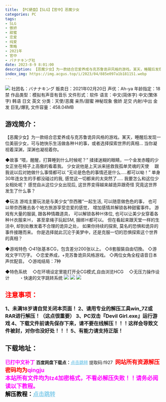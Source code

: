 ```yaml
---
title: 【PC硬盘】【SLG】【官中】恶魔少女
categories: PC
tags:
- SLG
- 傲娇
- 甜蜜
- 恋爱
- 纯爱
- 策略
- 2021年
- 官中
- バナナキング社
date: 2023-8-9 8:01:00
description: 【恶魔少女】为一款结合恋爱养成与克苏鲁诡异风格的游戏。某天，睡醒后发现一位美丽少女，可与她快乐生活做各种Ｈ的事，或者选择探索世界的真相…当你凝视着深渊，深渊也凝视着你。
index_img: https://img.acgus.top/i/2023/04/885e097a1b181151.webp
---
```

![](https://img.acgus.top/i/2023/04/885e097a1b181151.webp)
社团名：バナナキング 
贩卖日：2021年02月20日
声优：Ah-ya
年龄指定：18禁
作品类型：模拟有声音有音乐
文件形式：软件
语言：中文(简体字) 中文(繁体字) 韩语 日文 英文
分类：天使/恶魔 亲热/甜蜜 神秘现象 傲娇 足交 内射/中出 金发 巨乳/爆乳
文件容量：458.04MB

## 游戏简介：
【恶魔少女】为一款结合恋爱养成与克苏鲁诡异风格的游戏。某天，睡醒后发现一位美丽少女，可与她快乐生活做各种Ｈ的事，或者选择探索世界的真相…
当你凝视着深渊，深渊也凝视着你。

◆故事
“喂，醒醒，打算睡到什么时候呢？”
揉揉迷糊的眼睛，一个金发赤瞳的少女正坐在椅子上高傲的看着我。
少女说他是上天派来拯救我孤单灵魂的天使　
跟我说以后对她做什么事情都可以
“无论是色色的事情还是什么…..都可以呦！”
单身30年连女生的手都没碰过的我, 感觉这一切都来的太突然了…..
我要怎么和这位少女相处呢？
感觉自从这位少女出现后, 这世界变得越来越诡异跟奇怪
究竟这世界发生了什么事？

◆玩法
游戏主要玩法是与美少女”奈西雅”一起生活, 可以随意做色色的事，
也可以带奈西雅去各个地方旅游享受恋爱的感觉，
增加感情并解锁各种甜蜜事件。
游戏有大量的服装, 跟各种情趣道具，
可以解锁各种Ｈ体位, 也可以让美少女穿着各种Ｈ衣服来Ｈ，
甚至拿绳子玩起SM, 捆绑Ｈ都可以。
但在看起来跟天堂一样的生活中, 却到处散发着不合理的诡异之处，
如果你持续的探索, 莫名的恐惧和诡异的事件接踵而来。
你是选择就此沉沦于美梦中，还是克服一切的恐惧探索这个世界的真相？

◆游戏特色
◇41张基本CG，包含差分200张以上。
◇8套服裝自由切換。
◇游戏文字11万字。
◇恋爱养成，+克苏鲁诡异风格游戏。
◇两位女角全程语音日本声优配音。
◇游戏结局：7种

◆特色系统
　◇在环境设定里能打开全CG模式,自由浏览HCG
　◇无压力操作设计
　　・快速的文字跳转系统
![](https://img.acgus.top/i/2023/04/4b9c0c900c181214.webp)
![](https://img.acgus.top/i/2023/04/90154ee412181205.webp)
![](https://img.acgus.top/i/2023/04/5fee2373f0181159.webp)





## <font color=#FF0000 >注意事项：</font>
<font size=3><b>1、未满18岁请自觉关闭本页面！
2、请用专业的解压工具win_7Z或RAR进行解压！（这点很重要）
3、PC双击『Devil Girl.exe』运行游戏
4、下载文件前请先保存下来，请不要在线解压！！！这样会导致文件被封，对你也没好处！！！
5、有能力请支持正版！</b></font>

## 下载地址：
<font color=#FF00FF size=3><b>已打中文补丁</b></font>
<b>百度网盘下载点：</b><a href="https://pan.baidu.com/s/1tM6gwb7ygEwG2duElOL9nA?pwd=f927" style="color: #87CEEB;"><b>点击跳转</b></a> 提取码:f927
<a style="padding: 0" href="https://post.qingju.org/AD/"><img style="max-width:100%" src="https://img.acgus.top/i/2024/07/478f689b8021d8d499ab43d21acf137a.gif" alt=""></a>
<b><font color=#FF0000 size=4>网站所有资源解压密码均为</b></font><b><font color=#FF00FF size=4>qingju</font><font color=#FF0000 ></font></b><br><b><font color=#FF00FF size=4>本站所有文件均为lz4加密格式，不看必解压失败！！请务必阅读以下教程。</b></font><br><b><font color=#000 size=4>解压教程：</b><a href="https://post.qingju.org/tutorial/000/" style="color: #87CEEB;"><b>点击跳转</b></a>
